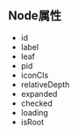 
## Node属性

- id
- label 
- leaf
- pid
- iconCls
- relativeDepth
- expanded
- checked
- loading
- isRoot 

